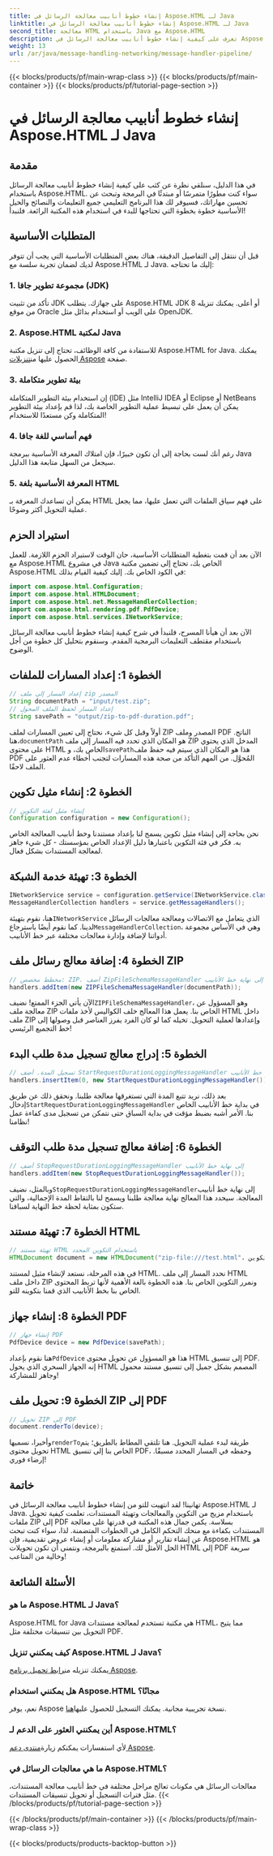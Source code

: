 ```yaml
---
title: إنشاء خطوط أنابيب معالجة الرسائل في Aspose.HTML لـ Java
linktitle: إنشاء خطوط أنابيب معالجة الرسائل في Aspose.HTML لـ Java
second_title: معالجة HTML باستخدام Java مع Aspose.HTML
description: تعرف على كيفية إنشاء خطوط أنابيب معالجة الرسائل في Aspose.HTML for Java باستخدام هذا الدليل المفصل خطوة بخطوة. قم بتحويل ملفات ZIP إلى PDF بسهولة.
weight: 13
url: /ar/java/message-handling-networking/message-handler-pipeline/
---
```


{{< blocks/products/pf/main-wrap-class >}}
{{< blocks/products/pf/main-container >}}
{{< blocks/products/pf/tutorial-page-section >}}

# إنشاء خطوط أنابيب معالجة الرسائل في Aspose.HTML لـ Java

## مقدمة
في هذا الدليل، سنلقي نظرة عن كثب على كيفية إنشاء خطوط أنابيب معالجة الرسائل باستخدام Aspose.HTML. سواء كنت مطورًا متمرسًا أو مبتدئًا في البرمجة وتبحث عن تحسين مهاراتك، فسيوفر لك هذا البرنامج التعليمي جميع التعليمات والنصائح والحيل الأساسية خطوة بخطوة التي تحتاجها للبدء في استخدام هذه المكتبة الرائعة. فلنبدأ!
## المتطلبات الأساسية
قبل أن ننتقل إلى التفاصيل الدقيقة، هناك بعض المتطلبات الأساسية التي يجب أن تتوفر لديك لضمان تجربة سلسة مع Aspose.HTML لـ Java. إليك ما تحتاجه:
### 1. مجموعة تطوير جافا (JDK)
تأكد من تثبيت JDK على جهازك. يتطلب Aspose.HTML JDK 8 أو أعلى. يمكنك تنزيله من موقع Oracle على الويب أو استخدام بدائل مثل OpenJDK.
### 2. Aspose.HTML لمكتبة Java
 للاستفادة من كافة الوظائف، تحتاج إلى تنزيل مكتبة Aspose.HTML for Java. يمكنك الحصول عليها من[تنزيلات Aspose](https://releases.aspose.com/html/java/) صفحة.
### 3. بيئة تطوير متكاملة
إن استخدام بيئة التطوير المتكاملة (IDE) مثل IntelliJ IDEA أو Eclipse أو NetBeans يمكن أن يعمل على تبسيط عملية التطوير الخاصة بك، لذا قم بإعداد بيئة التطوير المتكاملة وكن مستعدًا للاستخدام!
### 4. فهم أساسي للغة جافا
رغم أنك لست بحاجة إلى أن تكون خبيرًا، فإن امتلاك المعرفة الأساسية ببرمجة Java سيجعل من السهل متابعة هذا الدليل.
### 5. المعرفة الأساسية بلغة HTML
يمكن أن تساعدك المعرفة بـ HTML على فهم سياق الملفات التي تعمل عليها، مما يجعل عملية التحويل أكثر وضوحًا.
## استيراد الحزم
الآن بعد أن قمت بتغطية المتطلبات الأساسية، حان الوقت لاستيراد الحزم اللازمة. للعمل مع Aspose.HTML في مشروع Java الخاص بك، تحتاج إلى تضمين مكتبة Aspose.HTML في الكود الخاص بك. إليك كيفية القيام بذلك:
```java
import com.aspose.html.Configuration;
import com.aspose.html.HTMLDocument;
import com.aspose.html.net.MessageHandlerCollection;
import com.aspose.html.rendering.pdf.PdfDevice;
import com.aspose.html.services.INetworkService;
```
الآن بعد أن هيأنا المسرح، فلنبدأ في شرح كيفية إنشاء خطوط أنابيب معالجة الرسائل باستخدام مقتطف التعليمات البرمجية المقدم. وسنقوم بتحليل كل خطوة من أجل الوضوح.
## الخطوة 1: إعداد المسارات للملفات

```java
// إعداد المسار إلى ملف zip المصدر
String documentPath = "input/test.zip";
// إعداد المسار لحفظ الملف المحول
String savePath = "output/zip-to-pdf-duration.pdf";
```

 أولاً وقبل كل شيء، نحتاج إلى تعيين المسارات لملف ZIP المصدر وملف PDF الناتج. هنا،`documentPath` هو المكان الذي تحدد فيه المسار إلى ملف ZIP المدخل الذي يحتوي على محتوى HTML الخاص بك، و`savePath`هذا هو المكان الذي سيتم فيه حفظ ملف PDF المُحوَّل. من المهم التأكد من صحة هذه المسارات لتجنب أخطاء عدم العثور على الملف لاحقًا.
## الخطوة 2: إنشاء مثيل تكوين

```java
// إنشاء مثيل لفئة التكوين
Configuration configuration = new Configuration();
```

نحن بحاجة إلى إنشاء مثيل تكوين يسمح لنا بإعداد مستندنا وخط أنابيب المعالجة الخاص به. فكر في فئة التكوين باعتبارها دليل الإعداد الخاص بمؤسستك - كل شيء جاهز لمعالجة المستندات بشكل فعال.
## الخطوة 3: تهيئة خدمة الشبكة

```java
INetworkService service = configuration.getService(INetworkService.class);
MessageHandlerCollection handlers = service.getMessageHandlers();
```

 هنا، نقوم بتهيئة`INetworkService` الذي يتعامل مع الاتصالات ومعالجة معالجات الرسائل لدينا. كما نقوم أيضًا باسترجاع`MessageHandlerCollection`، وهي في الأساس مجموعة أدواتنا لإضافة وإدارة معالجات مختلفة عبر خط الأنابيب.
## الخطوة 4: إضافة معالج رسائل ملف ZIP

```java
// مخطط مخصص: ZIP. أضف ZipFileSchemaMessageHandler إلى نهاية خط الأنابيب
handlers.addItem(new ZIPFileSchemaMessageHandler(documentPath));
```

 الآن يأتي الجزء الممتع! نضيف`ZIPFileSchemaMessageHandler`، وهو المسؤول عن معالجة ملف ZIP الخاص بنا. يعمل هذا المعالج خلف الكواليس لأخذ ملفات HTML داخل ملف ZIP وإعدادها لعملية التحويل. تخيله كما لو كان الفرد يفرز العناصر قبل وصولها إلى خط التجميع الرئيسي!
## الخطوة 5: إدراج معالج تسجيل مدة طلب البدء

```java
// تسجيل المدة. أضف StartRequestDurationLoggingMessageHandler في المقام الأول في خط الأنابيب
handlers.insertItem(0, new StartRequestDurationLoggingMessageHandler());
```

 بعد ذلك، نريد تتبع المدة التي تستغرقها معالجة طلبنا. ونحقق ذلك عن طريق إدخال`StartRequestDurationLoggingMessageHandler` في بداية خط الأنابيب الخاص بنا. الأمر أشبه بضبط مؤقت في بداية السباق حتى نتمكن من تسجيل مدى كفاءة عمل نظامنا!
## الخطوة 6: إضافة معالج تسجيل مدة طلب التوقف

```java
// أضف StopRequestDurationLoggingMessageHandler إلى نهاية خط الأنابيب
handlers.addItem(new StopRequestDurationLoggingMessageHandler());
```

 وبالمثل، نضيف`StopRequestDurationLoggingMessageHandler`إلى نهاية خط أنابيب المعالجة. سيحدد هذا المعالج نهاية معالجة طلبنا ويسمح لنا بالتقاط المدة الإجمالية، والتي ستكون بمثابة لحظة خط النهاية لسباقنا.
## الخطوة 7: تهيئة مستند HTML

```java
// تهيئة مستند HTML باستخدام التكوين المحدد
HTMLDocument document = new HTMLDocument("zip-file:///test.html"، التكوين)؛
```

في هذه المرحلة، نستعد لإنشاء مثيل لمستند HTML. نحدد المسار إلى ملف HTML داخل ملف ZIP ونمرر التكوين الخاص بنا. هذه الخطوة بالغة الأهمية لأنها تربط المحتوى الخاص بنا بخط الأنابيب الذي قمنا بتكوينه للتو.
## الخطوة 8: إنشاء جهاز PDF

```java
// إنشاء جهاز PDF
PdfDevice device = new PdfDevice(savePath);
```

 هنا نقوم بإعداد`PdfDevice` هذا هو المسؤول عن تحويل محتوى HTML إلى تنسيق PDF. إنه الجهاز السحري الذي يحول HTML المصمم بشكل جميل إلى تنسيق مستند محمول وجاهز للمشاركة!
## الخطوة 9: تحويل ملف ZIP إلى PDF

```java
// تحويل ZIP إلى PDF
document.renderTo(device);
```

 وأخيرا، نسميها`renderTo`طريقة لبدء عملية التحويل. هنا تلتقي المطاط بالطريق؛ يتم تحويل محتوى HTML الخاص بنا إلى تنسيق PDF، وحفظه في المسار المحدد مسبقًا. إرضاء فوري!
## خاتمة
تهانينا! لقد انتهيت للتو من إنشاء خطوط أنابيب معالجة الرسائل في Aspose.HTML لـ Java. باستخدام مزيج من التكوين والمعالجات وتهيئة المستندات، تعلمت كيفية تحويل ملفات ZIP إلى PDF بسلاسة. يكمن جمال هذه المكتبة في قدرتها على معالجة المستندات بكفاءة مع منحك التحكم الكامل في الخطوات المتضمنة. 
لذا، سواء كنت تبحث عن إنشاء تقارير أو مشاركة معلومات أو إنشاء عروض تقديمية، فإن Aspose.HTML هو الحل الأمثل لك. استمتع بالبرمجة، ونتمنى أن تكون تحويلات HTML إلى PDF سريعة وخالية من المتاعب!
## الأسئلة الشائعة
### ما هو Aspose.HTML لـ Java؟
Aspose.HTML for Java هي مكتبة تستخدم لمعالجة مستندات HTML، مما يتيح التحويل بين تنسيقات مختلفة مثل PDF.
### كيف يمكنني تنزيل Aspose.HTML لـ Java؟
 يمكنك تنزيله من[رابط تحميل برنامج Aspose](https://releases.aspose.com/html/java/).
### هل يمكنني استخدام Aspose.HTML مجانًا؟
 نعم، يوفر Aspose نسخة تجريبية مجانية. يمكنك التسجيل للحصول عليها[هنا](https://releases.aspose.com/).
### أين يمكنني العثور على الدعم لـ Aspose.HTML؟
لأي استفسارات يمكنكم زيارة[منتدى دعم Aspose](https://forum.aspose.com/c/html/29).
### ما هي معالجات الرسائل في Aspose.HTML؟
معالجات الرسائل هي مكونات تعالج مراحل مختلفة في خط أنابيب معالجة المستندات، مثل فترات التسجيل أو تحويل تنسيقات المستندات.
{{< /blocks/products/pf/tutorial-page-section >}}

{{< /blocks/products/pf/main-container >}}
{{< /blocks/products/pf/main-wrap-class >}}

{{< blocks/products/products-backtop-button >}}
